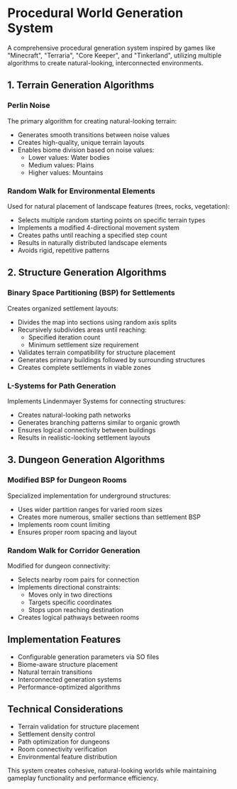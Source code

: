 # Procedural World Generation System

A comprehensive procedural generation system inspired by games like "Minecraft", "Terraria", "Core Keeper", and "Tinkerland", utilizing multiple algorithms to create natural-looking, interconnected environments.

## 1. Terrain Generation Algorithms

### Perlin Noise
The primary algorithm for creating natural-looking terrain:
- Generates smooth transitions between noise values
- Creates high-quality, unique terrain layouts
- Enables biome division based on noise values:
  - Lower values: Water bodies
  - Medium values: Plains
  - Higher values: Mountains

### Random Walk for Environmental Elements
Used for natural placement of landscape features (trees, rocks, vegetation):
- Selects multiple random starting points on specific terrain types
- Implements a modified 4-directional movement system
- Creates paths until reaching a specified step count
- Results in naturally distributed landscape elements
- Avoids rigid, repetitive patterns

## 2. Structure Generation Algorithms

### Binary Space Partitioning (BSP) for Settlements
Creates organized settlement layouts:
- Divides the map into sections using random axis splits
- Recursively subdivides areas until reaching:
  - Specified iteration count
  - Minimum settlement size requirement
- Validates terrain compatibility for structure placement
- Generates primary buildings followed by surrounding structures
- Creates complete settlements in viable zones

### L-Systems for Path Generation
Implements Lindenmayer Systems for connecting structures:
- Creates natural-looking path networks
- Generates branching patterns similar to organic growth
- Ensures logical connectivity between buildings
- Results in realistic-looking settlement layouts

## 3. Dungeon Generation Algorithms

### Modified BSP for Dungeon Rooms
Specialized implementation for underground structures:
- Uses wider partition ranges for varied room sizes
- Creates more numerous, smaller sections than settlement BSP
- Implements room count limiting
- Ensures proper room spacing and layout

### Random Walk for Corridor Generation
Modified for dungeon connectivity:
- Selects nearby room pairs for connection
- Implements directional constraints:
  - Moves only in two directions
  - Targets specific coordinates
  - Stops upon reaching destination
- Creates logical pathways between rooms

## Implementation Features

- Configurable generation parameters via SO files
- Biome-aware structure placement
- Natural terrain transitions
- Interconnected generation systems
- Performance-optimized algorithms

## Technical Considerations

- Terrain validation for structure placement
- Settlement density control
- Path optimization for dungeons
- Room connectivity verification
- Environmental feature distribution

This system creates cohesive, natural-looking worlds while maintaining gameplay functionality and performance efficiency.
